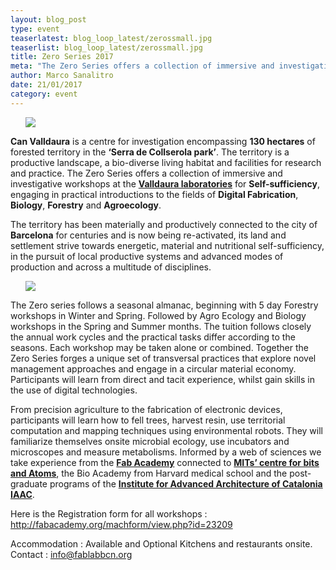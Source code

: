```yaml
---
layout: blog_post
type: event
teaserlatest: blog_loop_latest/zerossmall.jpg
teaserlist: blog_loop_latest/zerossmall.jpg
title: Zero Series 2017
meta: "The Zero Series offers a collection of immersive and investigative workshops, engaging in practical introductions to the fields of Digital Fabrication, Biology, Forestry and Agroecology"
author: Marco Sanalitro
date: 21/01/2017
category: event
---
```




<ul><img src= "http://www.fablabbcn.org/img/blog/blog_loop_latest/zeros1.jpg" align="middle"> </ul>

<strong>Can Valldaura</strong> is a centre for investigation encompassing <strong>130 hectares</strong> of forested territory in the <strong>‘Serra de Collserola park’</strong>. The territory is a productive landscape, a bio-diverse living habitat and facilities for research and practice. The Zero Series offers a collection of immersive and investigative workshops at the <strong><a href="http://valldaura.net/">Valldaura laboratories</a></strong> for <strong>Self-sufficiency</strong>, engaging in practical introductions to the fields of <strong>Digital Fabrication</strong>, <strong>Biology</strong>, <strong>Forestry</strong> and <strong>Agroecology</strong>. <br>

The territory has been materially and productively connected to the city of <strong>Barcelona</strong> for centuries and is now being re-activated, its land and settlement strive towards energetic, material and nutritional self-sufficiency, in the pursuit of local productive systems and advanced modes of production and across a multitude of disciplines.<br>

<ul><img src= "http://www.fablabbcn.org/img/blog/blog_loop_latest/zeros2.jpg" align="middle"> </ul>

The Zero series follows a seasonal almanac, beginning with 5 day Forestry workshops in Winter and Spring. Followed by Agro Ecology and Biology workshops in the Spring and Summer months. The tuition follows closely the annual work cycles and the practical tasks differ according to the seasons. Each workshop may be taken alone or combined. Together the Zero Series forges a unique set of transversal practices that explore novel management approaches and engage in a circular material economy. Participants will learn from direct and tacit experience, whilst gain skills in the use of digital technologies.<br>

From precision agriculture to the fabrication of electronic devices, participants will learn how to fell trees, harvest resin, use territorial computation and mapping techniques using environmental robots. They will familiarize themselves onsite microbial ecology, use incubators and microscopes and measure metabolisms. Informed by a web of sciences we take experience from the <strong><a href="http://fabacademy.org/">Fab Academy</a></strong> connected to <strong><a href="http://cba.mit.edu/">MITs’ centre for bits and Atoms</a></strong>, the Bio Academy from Harvard medical school and the post-graduate programs of the <strong><a href="https://iaac.net/">Institute for Advanced Architecture of Catalonia IAAC</a></strong>.<br>

Here is the Registration form for all workshops : 
<a href="http://fabacademy.org/machform/view.php?id=2320">http://fabacademy.org/machform/view.php?id=23209</a><br>

Accommodation :  Available and Optional Kitchens and restaurants onsite. <br>
Contact : info@fablabbcn.org<br>


